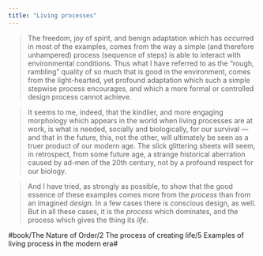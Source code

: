 ```yaml
---
title: "Living processes"
---
```


> The freedom, joy of spirit, and benign adaptation which has occurred in most of the examples, comes from the way a simple (and therefore unhampered) process (sequence of steps) is able to interact with environmental conditions. Thus what I have referred to as the “rough, rambling” quality of so much that is good in the environment, comes from the light-hearted, yet profound adaptation which such a simple stepwise process encourages, and which a more formal or controlled design process cannot achieve.  

> It seems to me, indeed, that the kindlier, and more engaging morphology which appears in the world when living processes are at work, is what is needed, socially and biologically, for our survival — and that in the future, this, not the other, will ultimately be seen as a truer product of our modern age. The slick glittering sheets will seem, in retrospect, from some future age, a strange historical aberration caused by ad-men of the 20th century, not by a profound respect for our biology.  

> And I have tried, as strongly as possible, to show that the good essence of these examples comes more from the *process* than from an imagined *design*. In a few cases there is conscious design, as well. But in all these cases, it is the *process* which dominates, and the process which gives the thing its *life*.  

#book/The Nature of Order/2 The process of creating life/5 Examples of living process in the modern era#
